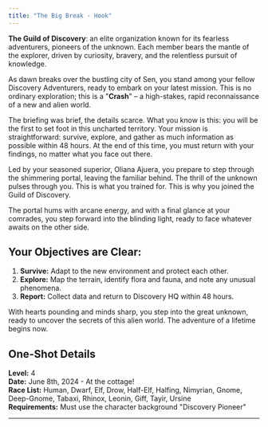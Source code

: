 ```yaml
---
title: "The Big Break - Hook"
---
```


**The Guild of Discovery**: an elite organization known for its fearless adventurers, pioneers of the unknown. Each member bears the mantle of the explorer, driven by curiosity, bravery, and the relentless pursuit of knowledge.

As dawn breaks over the bustling city of Sen, you stand among your fellow Discovery Adventurers, ready to embark on your latest mission. This is no ordinary exploration; this is a "**Crash**" – a high-stakes, rapid reconnaissance of a new and alien world.

The briefing was brief, the details scarce. What you know is this: you will be the first to set foot in this uncharted territory. Your mission is straightforward: survive, explore, and gather as much information as possible within 48 hours. At the end of this time, you must return with your findings, no matter what you face out there.

Led by your seasoned superior, Oliana Ajuera, you prepare to step through the shimmering portal, leaving the familiar behind. The thrill of the unknown pulses through you. This is what you trained for. This is why you joined the Guild of Discovery.

The portal hums with arcane energy, and with a final glance at your comrades, you step forward into the blinding light, ready to face whatever awaits on the other side.

## Your Objectives are Clear:
1. **Survive:** Adapt to the new environment and protect each other.
2. **Explore:** Map the terrain, identify flora and fauna, and note any unusual phenomena.
3. **Report:** Collect data and return to Discovery HQ within 48 hours.

With hearts pounding and minds sharp, you step into the great unknown, ready to uncover the secrets of this alien world. The adventure of a lifetime begins now.

## One-Shot Details

**Level:** 4<br>
**Date:** June 8th, 2024 - At the cottage!<br>
**Race List:** Human, Dwarf, Elf, Drow, Half-Elf, Halfing, Nimyrian, Gnome, Deep-Gnome, Tabaxi, Rhinox, Leonin, Giff, Tayir, Ursine<br>
**Requirements:** Must use the character background "Discovery Pioneer"

---